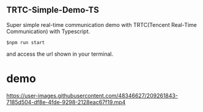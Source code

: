 TRTC-Simple-Demo-TS
----
Super simple real-time communication demo with TRTC(Tencent Real-Time Communication) with Typescript.

```
$npm run start
```
and access the url shown in your terminal.

# demo

https://user-images.githubusercontent.com/48346627/209261843-7185d504-df8e-4fde-9298-2128eac67f19.mp4

